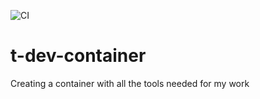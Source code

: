 ![CI](https://ci.uhtec.dev/api/v1/teams/main/pipelines/p-container/badge)

# t-dev-container
Creating a container with all the tools needed for my work 
